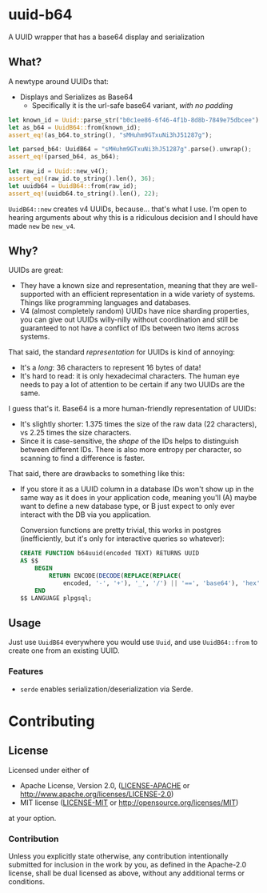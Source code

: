 # uuid-b64

A UUID wrapper that has a base64 display and serialization

## What?

A newtype around UUIDs that:

* Displays and Serializes as Base64
  * Specifically it is the url-safe base64 variant, *with no padding*

```rust
let known_id = Uuid::parse_str("b0c1ee86-6f46-4f1b-8d8b-7849e75dbcee").unwrap();
let as_b64 = UuidB64::from(known_id);
assert_eq!(as_b64.to_string(), "sMHuhm9GTxuNi3hJ51287g");

let parsed_b64: UuidB64 = "sMHuhm9GTxuNi3hJ51287g".parse().unwrap();
assert_eq!(parsed_b64, as_b64);

let raw_id = Uuid::new_v4();
assert_eq!(raw_id.to_string().len(), 36);
let uuidb64 = UuidB64::from(raw_id);
assert_eq!(uuidb64.to_string().len(), 22);
```

`UuidB64::new` creates v4 UUIDs, because... that's what I use. I'm open to
hearing arguments about why this is a ridiculous decision and I should have
made `new` be `new_v4`.

## Why?

UUIDs are great:

* They have a known size and representation, meaning that they are
  well-supported with an efficient representation in a wide variety of
  systems. Things like programming languages and databases.
* V4 (almost completely random) UUIDs have nice sharding properties, you
  can give out UUIDs willy-nilly without coordination and still be
  guaranteed to not have a conflict of IDs between two items across
  systems.

That said, the standard *representation* for UUIDs is kind of annoying:

* It's a *long*: 36 characters to represent 16 bytes of data!
* It's hard to read: it is only hexadecimal characters. The human eye needs
  to pay a lot of attention to be certain if any two UUIDs are the same.

I guess that's it. Base64 is a more human-friendly representation of UUIDs:

* It's slightly shorter: 1.375 times the size of the raw data (22
  characters), vs 2.25 times the size characters.
* Since it is case-sensitive, the *shape* of the IDs helps to distinguish
  between different IDs. There is also more entropy per character, so
  scanning to find a difference is faster.

That said, there are drawbacks to something like this:

* If you store it as a UUID column in a database IDs won't show up in the
  same way as it does in your application code, meaning you'll (A) maybe
  want to define a new database type, or B just expect to only ever
  interact with the DB via you application.

  Conversion functions are pretty trivial, this works in postgres
  (inefficiently, but it's only for interactive queries so whatever):

  ```sql
  CREATE FUNCTION b64uuid(encoded TEXT) RETURNS UUID
  AS $$
      BEGIN
          RETURN ENCODE(DECODE(REPLACE(REPLACE(
              encoded, '-', '+'), '_', '/') || '==', 'base64'), 'hex')::UUID;
      END
  $$ LANGUAGE plpgsql;
  ```

## Usage

Just use `UuidB64` everywhere you would use `Uuid`, and use `UuidB64::from`
to create one from an existing UUID.

### Features

* `serde` enables serialization/deserialization via Serde.

# Contributing

## License

Licensed under either of

 * Apache License, Version 2.0, ([LICENSE-APACHE](LICENSE-APACHE) or http://www.apache.org/licenses/LICENSE-2.0)
 * MIT license ([LICENSE-MIT](LICENSE-MIT) or http://opensource.org/licenses/MIT)

at your option.

### Contribution

Unless you explicitly state otherwise, any contribution intentionally
submitted for inclusion in the work by you, as defined in the Apache-2.0
license, shall be dual licensed as above, without any additional terms or
conditions.
